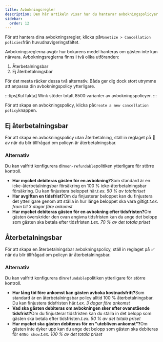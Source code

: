 ```yaml
---
title: Avbokningsregler
description: Den här artikeln visar hur du hanterar avbokningspolicyer på Wink.
sidebar:
  order: 12
---
```

För att hantera dina avbokningsregler, klicka på`Monetize > Cancellation policies`från huvudnavigeringsfältet.

Avbokningsreglerna avgör hur bokarens medel hanteras om gästen inte kan närvara. Avbokningsreglerna finns i två olika utföranden:

1. Återbetalningsbar
2. Ej återbetalningsbar

För det mesta räcker dessa två alternativ. Båda ger dig dock stort utrymme att anpassa din avbokningspolicy ytterligare.

:::tips\[Kul fakta]
Wink stöder totalt 8500 varianter av avbokningspolicyer.
:::

För att skapa en avbokningspolicy, klicka på`Create a new cancellation policy`knappen.

## Ej återbetalningsbar

För att skapa en avbokningspolicy utan återbetalning, ställ in reglaget på 🛑 av när du blir tillfrågad om policyn är återbetalningsbar.

### Alternativ

Du kan valfritt konfigurera din`non-refundable`politiken ytterligare för större kontroll.

* **Hur mycket debiteras gästen för en avbokning?**&#x53;om standard är en icke-återbetalningsbar försäkring en 100 % icke-återbetalningsbar försäkring. Du kan finjustera beloppet här.*t.ex. 50 % av totalpriset*
* **Har avgiften en tidsfrist?**&#x4F;m du finjusterar beloppet kan du finjustera det ytterligare genom att ställa in hur länge beloppet ska vara giltigt.*t.ex. fram till 3 dagar före ankomst*
* **Hur mycket debiteras gästen för en avbokning efter tidsfristen?**&#x4F;m gästen överskrider den ovan angivna tidsfristen kan du ange det belopp som gästen ska betala efter tidsfristen.*t.ex. 70 % av det totala priset*

## Återbetalningsbar

För att skapa en återbetalningsbar avbokningspolicy, ställ in reglaget på ✅ när du blir tillfrågad om policyn är återbetalningsbar.

### Alternativ

Du kan valfritt konfigurera din`refundable`politiken ytterligare för större kontroll.

* **Hur lång tid före ankomst kan gästen avboka kostnadsfritt?**&#x53;om standard är en återbetalningsbar policy alltid 100 % återbetalningsbar. Du kan finjustera tidsfristen här.*t.ex. 3 dagar före ankomst*
* **Vad ska gästen debiteras om avbokningen sker efter ovanstående tidsfrist?**&#x4F;m du finjusterar tidsfristen kan du ställa in det belopp som gästen ska betala efter tidsfristen.*t.ex. 50 % av det totala priset*
* **Hur mycket ska gästen debiteras för en "utebliven ankomst"?**&#x4F;m gästen inte dyker upp kan du ange det belopp som gästen ska debiteras för en`No show`.*t.ex. 100 % av det totala priset*

